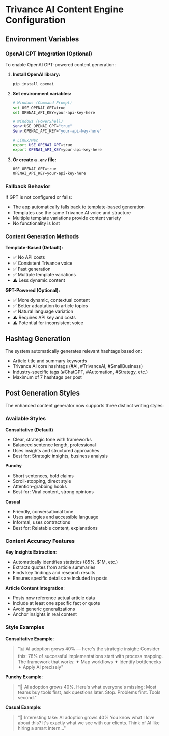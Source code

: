 # Trivance AI Content Engine Configuration

## Environment Variables

### OpenAI GPT Integration (Optional)

To enable OpenAI GPT-powered content generation:

1. **Install OpenAI library:**
   ```bash
   pip install openai
   ```

2. **Set environment variables:**
   ```bash
   # Windows (Command Prompt)
   set USE_OPENAI_GPT=true
   set OPENAI_API_KEY=your-api-key-here

   # Windows (PowerShell)
   $env:USE_OPENAI_GPT="true"
   $env:OPENAI_API_KEY="your-api-key-here"

   # Linux/Mac
   export USE_OPENAI_GPT=true
   export OPENAI_API_KEY=your-api-key-here
   ```

3. **Or create a `.env` file:**
   ```
   USE_OPENAI_GPT=true
   OPENAI_API_KEY=your-api-key-here
   ```

### Fallback Behavior

If GPT is not configured or fails:
- The app automatically falls back to template-based generation
- Templates use the same Trivance AI voice and structure
- Multiple template variations provide content variety
- No functionality is lost

### Content Generation Methods

**Template-Based (Default):**
- ✅ No API costs
- ✅ Consistent Trivance voice
- ✅ Fast generation
- ✅ Multiple template variations
- ⚠️ Less dynamic content

**GPT-Powered (Optional):**
- ✅ More dynamic, contextual content
- ✅ Better adaptation to article topics
- ✅ Natural language variation
- ⚠️ Requires API key and costs
- ⚠️ Potential for inconsistent voice

## Hashtag Generation

The system automatically generates relevant hashtags based on:
- Article title and summary keywords
- Trivance AI core hashtags (#AI, #TrivanceAI, #SmallBusiness)
- Industry-specific tags (#ChatGPT, #Automation, #Strategy, etc.)
- Maximum of 7 hashtags per post

## Post Generation Styles

The enhanced content generator now supports three distinct writing styles:

### Available Styles

**Consultative (Default)**
- Clear, strategic tone with frameworks
- Balanced sentence length, professional
- Uses insights and structured approaches
- Best for: Strategic insights, business analysis

**Punchy**
- Short sentences, bold claims
- Scroll-stopping, direct style
- Attention-grabbing hooks
- Best for: Viral content, strong opinions

**Casual** 
- Friendly, conversational tone
- Uses analogies and accessible language
- Informal, uses contractions
- Best for: Relatable content, explanations

### Content Accuracy Features

**Key Insights Extraction**:
- Automatically identifies statistics (85%, $1M, etc.)
- Extracts quotes from article summaries
- Finds key findings and research results
- Ensures specific details are included in posts

**Article Content Integration**:
- Posts now reference actual article data
- Include at least one specific fact or quote
- Avoid generic generalizations
- Anchor insights in real content

### Style Examples

**Consultative Example**:
> "📊 AI adoption grows 40% — here's the strategic insight:
> Consider this: 78% of successful implementations start with process mapping.
> The framework that works: ✦ Map workflows ✦ Identify bottlenecks ✦ Apply AI precisely"

**Punchy Example**:
> "🚨 AI adoption grows 40%.
> Here's what everyone's missing: Most teams buy tools first, ask questions later.
> Stop. Problems first. Tools second."

**Casual Example**:
> "💭 Interesting take: AI adoption grows 40%
> You know what I love about this? It's exactly what we see with our clients.
> Think of AI like hiring a smart intern..."
